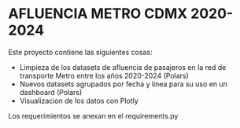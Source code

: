 # AFLUENCIA METRO CDMX 2020-2024

Este proyecto contiene las siguientes cosas:

- Limpieza de los datasets de afluencia de pasajeros en la red de transporte Metro entre los años 2020-2024 (Polars)
- Nuevos datasets agrupados por fecha y linea para su uso en un dashboard (Polars)
- Visualizacion de los datos con Plotly

Los requerimientos se anexan en el requirements.py
